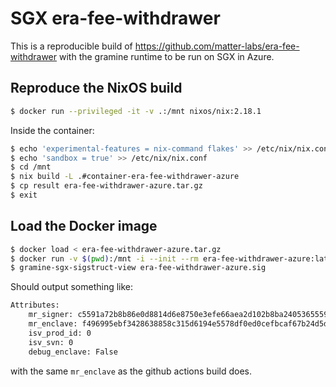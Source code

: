 # SGX era-fee-withdrawer

This is a reproducible build of https://github.com/matter-labs/era-fee-withdrawer
with the gramine runtime to be run on SGX in Azure.

## Reproduce the NixOS build
```bash
$ docker run --privileged -it -v .:/mnt nixos/nix:2.18.1
```
Inside the container:
```bash
$ echo 'experimental-features = nix-command flakes' >> /etc/nix/nix.conf
$ echo 'sandbox = true' >> /etc/nix/nix.conf
$ cd /mnt
$ nix build -L .#container-era-fee-withdrawer-azure
$ cp result era-fee-withdrawer-azure.tar.gz
$ exit
```
## Load the Docker image
```bash
$ docker load < era-fee-withdrawer-azure.tar.gz
$ docker run -v $(pwd):/mnt -i --init --rm era-fee-withdrawer-azure:latest "cp era-fee-withdrawer-azure.sig /mnt"
$ gramine-sgx-sigstruct-view era-fee-withdrawer-azure.sig
```

Should output something like:
```bash
Attributes:
    mr_signer: c5591a72b8b86e0d8814d6e8750e3efe66aea2d102b8ba2405365559b858697d
    mr_enclave: f496995ebf3428638858c315d6194e5578df0ed0cefbcaf67b24d5d9322965bc
    isv_prod_id: 0
    isv_svn: 0
    debug_enclave: False
```

with the same `mr_enclave` as the github actions build does.
